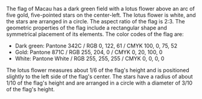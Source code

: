 The flag of Macau has a dark green field with a lotus flower above an arc of five gold, five-pointed stars on the center-left. The lotus flower is white, and the stars are arranged in a circle. The aspect ratio of the flag is 2:3. The geometric properties of the flag include a rectangular shape and symmetrical placement of its elements. The color codes of the flag are:

- Dark green: Pantone 342C / RGB 0, 122, 61 / CMYK 100, 0, 75, 52
- Gold: Pantone 871C / RGB 255, 204, 0 / CMYK 0, 20, 100, 0
- White: Pantone White / RGB 255, 255, 255 / CMYK 0, 0, 0, 0

The lotus flower measures about 1/6 of the flag's height and is positioned slightly to the left side of the flag's center. The stars have a radius of about 1/10 of the flag's height and are arranged in a circle with a diameter of 3/10 of the flag's height.